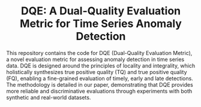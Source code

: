 [//]: # (<p align="center">)

[//]: # (<img width="300" src="https://raw.githubusercontent.com/Raminghorbanii/PATE/master/docs/PATE_logo.png"/>)

[//]: # (</p>)


<h1 align="center">DQE: A Dual-Quality Evaluation Metric for Time Series Anomaly Detection</h1>

[//]: # (<p align="center">)

[//]: # (  <a href="https://kdd.org/kdd2024/">)

[//]: # (    <img src="https://img.shields.io/badge/ACM%20KDD%202024-Accepted-blue.svg" alt="ACM KDD 2024 Accepted">)

[//]: # (  </a>)

[//]: # (  <a href="https://arxiv.org/abs/2405.12096">)

[//]: # (    <img src="https://img.shields.io/badge/Preprint version-Arxiv-green.svg" alt="Preprint Version">)

[//]: # (  </a>)

[//]: # (</p>)

This repository contains the code for DQE (Dual-Quality Evaluation Metric), a novel evaluation metric for assessing anomaly detection in time series data. 
DQE is designed around the principles of locality and
integrality, which holistically synthesizes true positive quality (TQ) and true positive quality (FQ), enabling a fine-grained evaluation of timely, early and late detections.
The methodology is detailed in our paper, demonstrating that DQE provides more reliable and
discriminative evaluations through experiments with both synthetic and real-world datasets.


[//]: # (## Quick Start)

[//]: # ()
[//]: # (### Installation)

[//]: # (Install PATE for immediate use in your projects:)

[//]: # ()
[//]: # (```bash)

[//]: # (pip install PATE)

[//]: # (```)

[//]: # ()
[//]: # (## How to use PATE? )

[//]: # (Utilizing PATE is straightforward. Begin by importing the PATE module in your Python script:)

[//]: # ()
[//]: # (```bash)

[//]: # (from pate.PATE_metric import PATE)

[//]: # (```)

[//]: # ()
[//]: # (Prepare your input as arrays of anomaly scores &#40;continues or binary&#41; and binary labels. PATE allows for comprehensive customization of parameters, enabling easy toggling between PATE and PATE-F1 evaluations. Please refer to the main code documentation for a full list of configurable options.)

[//]: # ()
[//]: # (Example usage of PATE and PATE-F1:)

[//]: # ()
[//]: # (```bash)

[//]: # (pate = PATE&#40;labels, anomaly_scores, binary_scores = False&#41;)

[//]: # (pate_f1 = PATE&#40;labels, binary_anomaly_scores, binary_scores = True&#41;)

[//]: # (```)

[//]: # ()
[//]: # (### Basic Example)

[//]: # ()
[//]: # (```python )

[//]: # (import numpy as np)

[//]: # (from pate.PATE_metric import PATE)

[//]: # ()
[//]: # (# Example data setup)

[//]: # (labels = np.array&#40;[0, 1, 0, 1, 0]&#41;)

[//]: # (scores = np.array&#40;[0.1, 0.8, 0.1, 0.9, 0.2]&#41;)

[//]: # ()
[//]: # (# Initialize PATE and compute the metric)

[//]: # (pate = PATE&#40;labels, scores, binary_scores = False&#41;)

[//]: # (print&#40;pate&#41;)

[//]: # (```)

[//]: # ()
[//]: # (---)

[//]: # ()
[//]: # (## Advanced Setup and Experiments)

[//]: # (For researchers interested in reproducing the experiments or exploring the evaluation metric further with various data sets:)

[//]: # ()
[//]: # ()
[//]: # (### Environment Setup)

[//]: # (To use PATE, start by creating and activating a new Conda environment using the following commands:)

[//]: # ()
[//]: # (```bash)

[//]: # (conda create --name pate_env python=3.8)

[//]: # (conda activate pate_env)

[//]: # (```)

[//]: # ()
[//]: # (### Install Dependencies)

[//]: # (Install the required Python packages via:)

[//]: # ()
[//]: # (```bash)

[//]: # (git clone https://github.com/raminghorbanii/PATE)

[//]: # (cd PATE)

[//]: # (pip install -r synthetic_exp_requirements.txt)

[//]: # (```)

[//]: # ()
[//]: # (## Conducting Experiments)

[//]: # ()
[//]: # (### with Synthetic Data)

[//]: # ()
[//]: # (To run experiments on synthetic data, navigate to the experiments/Synthetic_Data_Experiments directory and execute the main Python script.)

[//]: # (This script allows for the modification of various scenarios, comparing PATE and PATE-F1 against other established metrics.)

[//]: # ()
[//]: # ()
[//]: # (```bash)

[//]: # (cd experiments/Synthetic_Data_Experiments)

[//]: # (python main_synthetic_data.py)

[//]: # (```)

[//]: # ()
[//]: # (Example of how you use PATE using synthetic data &#40;Binary detector&#41;:)

[//]: # ()
[//]: # (```python)

[//]: # ()
[//]: # (from utils_Synthetic_exp import evaluate_all_metrics, synthetic_generator)

[//]: # ()
[//]: # (label_anomaly_ranges = [[40,59]] # You can selec multiple ranges for anomaly. Here we selected one range with the size of 20 points &#40;A_k&#41; )

[//]: # (predicted_ranges = [[30, 49]]  # You can selec multiple ranges for predictions. Here we selected the range the same as Scenario 2, proposed in the original paper. )

[//]: # (vus_zone_size = e_buffer = d_buffer = 20 )

[//]: # ()
[//]: # (experiment_results = synthetic_generator&#40;label_anomaly_ranges, predicted_ranges, vus_zone_size, e_buffer, d_buffer&#41;)

[//]: # (predicted_array = experiment_results["predicted_array"])

[//]: # (label_array = experiment_results["label_array"])

[//]: # ()
[//]: # ()
[//]: # (score_list_simple = evaluate_all_metrics&#40;predicted_array, label_array, vus_zone_size, e_buffer, d_buffer&#41;)

[//]: # (print&#40;score_list_simple&#41;)

[//]: # ()
[//]: # ()
[//]: # (```)

[//]: # ()
[//]: # ()
[//]: # (```bash)

[//]: # ()
[//]: # (Output:)

[//]: # ()
[//]: # ('original_F1Score': 0.5,)

[//]: # ('pa_precision': 0.67,)

[//]: # ('pa_recall': 1.0,)

[//]: # ('pa_f_score': 0.8,)

[//]: # ('Rbased_precision': 0.6,)

[//]: # ('Rbased_recall': 0.6,)

[//]: # ('Rbased_f1score': 0.6,)

[//]: # ('eTaPR_precision': 0.75,)

[//]: # ('eTaPR_recall': 0.75,)

[//]: # ('eTaPR_f1_score': 0.75,)

[//]: # ('Affiliation precision': 0.97,)

[//]: # ('Affiliation recall': 0.99,)

[//]: # ('Affliation F1score': 0.98,)

[//]: # ('VUS_ROC': 0.79,)

[//]: # ('VUS_PR': 0.72,)

[//]: # ('AUC': 0.74,)

[//]: # ('AUC_PR': 0.51,)

[//]: # ()
[//]: # ('PATE': 0.76,)

[//]: # ('PATE-F1': 0.75})

[//]: # ()
[//]: # (```)

[//]: # ()
[//]: # (### with Real-World Data)

[//]: # (For real-world data experiments, ensure all additional required packages are installed.)

[//]: # ()
[//]: # (```bash)

[//]: # (pip install -r Real_exp_requirements.txt)

[//]: # (```)

[//]: # ()
[//]: # (#### Download the Dataset)

[//]: # (The datasets for these experiments can be downloaded from the following link:)

[//]: # ()
[//]: # (Dataset Link: https://www.thedatum.org/datasets/TSB-UAD-Public.zip )

[//]: # ()
[//]: # (Ref: This dataset is made available through the GitHub page of the project "An End-to-End Benchmark Suite for Univariate Time-Series Anomaly Detection &#40;TSB-UAD&#41;": https://github.com/TheDatumOrg/TSB-UAD)

[//]: # ()
[//]: # (#### Running the Experiments)

[//]: # ()
[//]: # (After downloading, place the unzipped dataset in the same directory. If you store the data in a different location, ensure you update the directory paths in the code to match.)

[//]: # ()
[//]: # (Navigate to the experiments/RealWorld_Data_Experiments directory to run an experiment. Execute one of the example Python scripts by entering the following command:)

[//]: # ()
[//]: # (```bash)

[//]: # (cd experiments/RealWorld_Data_Experiments)

[//]: # (python Example1.py)

[//]: # (```)

[//]: # (Two different examples are provided. These examples allow for modifications and customizations, enabling detailed exploration of various data aspects.)

[//]: # ()
[//]: # ()
[//]: # (---)

[//]: # ()
[//]: # (## Setting Buffer Size in PATE)

[//]: # ()
[//]: # (Given the context of time series data, selecting a buffer size for a fair evaluation of anomaly detectors' performance is unavoidable. The buffer parameter of PATE can be set using the following strategies:)

[//]: # ()
[//]: # (- *Expert Knowledge*: Best suited for customized, specific, and real-world applications where expert knowledge is available, or when one has enough experience with the data at hand. Experts can directly specify buffer sizes that are optimized for the particular use case.)

[//]: # ()
[//]: # (- *ACF Analysis*: Automatically determines the optimal buffer size by analyzing the autocorrelation within the data. This function is available in PATE_utils.py.)

[//]: # ()
[//]: # (- *Range of Buffer Sizes*: PATE is flexible and can evaluate performance across all combinations of pre and post buffer sizes, allowing for a comprehensive assessment without expert input. One can start with a maximum buffer size, and PATE automatically divides it into a specified number of ranges &#40;determined by the user&#41;.)

[//]: # ()
[//]: # (- *Default Setting*: Utilizes the input window size of the anomaly detector, a standard, practical buffer size that aligns with the general scale of the data being analyzed. This option is useful when no specific adjustments are needed or when minimal configuration is desired.)

[//]: # ()
[//]: # (This guidance ensures that you can effectively implement these buffer size selection strategies in PATE for optimal results.)

[//]: # ()
[//]: # ()
[//]: # (---)

[//]: # ()
[//]: # (## Citation)

[//]: # (If you find our work is useful in your research, please consider raising a star  :star:  and citing:)

[//]: # ()
[//]: # (```)

[//]: # (@article{ghorbani2024pate,)

[//]: # (  title={PATE: Proximity-Aware Time series anomaly Evaluation},)

[//]: # (  author={Ghorbani, Ramin and Reinders, Marcel JT and Tax, David MJ},)

[//]: # (  journal={arXiv preprint arXiv:2405.12096},)

[//]: # (  year={2024})

[//]: # (})

[//]: # (```)

[//]: # ()
